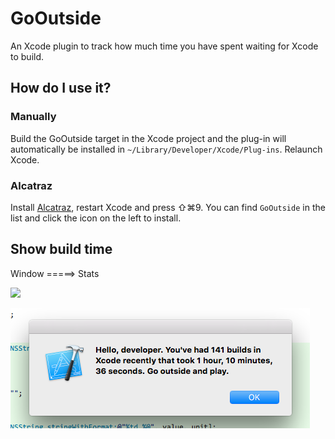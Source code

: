 # GoOutside
An Xcode plugin to track how much time you have spent waiting for Xcode to build.

## How do I use it?

### Manually

Build the GoOutside target in the Xcode project and the plug-in will automatically be installed in `~/Library/Developer/Xcode/Plug-ins`. Relaunch Xcode.


### Alcatraz

Install [Alcatraz](http://alcatraz.io/), restart Xcode and press ⇧⌘9. You can find `GoOutside` in the list and click the icon on the left to install.

## Show build time 
Window =====> Stats

![](https://raw.githubusercontent.com/dbgrandi/GoOutside/master/images/menu.png)

![](https://raw.githubusercontent.com/dbgrandi/GoOutside/master/images/stats.png)
